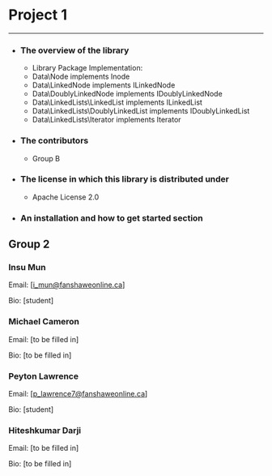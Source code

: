 Project 1
=======================================================
------------------------------------------------------
 - ### The overview of the library
	* Library Package Implementation:
	* Data\Node implements Inode
	* Data\LinkedNode implements ILinkedNode
	* Data\DoublyLinkedNode implements IDoublyLinkedNode
	* Data\LinkedLists\LinkedList implements ILinkedList
	* Data\LinkedLists\DoublyLinkedList implements IDoublyLinkedList
	* Data\LinkedLists\Iterator implements Iterator
 - ### The contributors
	* Group B
 - ### The license in which this library is distributed under
	* Apache License 2.0
 - ### An installation and how to get started section



Group 2
--------

### Insu Mun

Email: [i_mun@fanshaweonline.ca]

Bio: [student]


### Michael Cameron

Email: [to be filled in]

Bio: [to be filled in]


### Peyton Lawrence

Email: [p_lawrence7@fanshaweonline.ca]

Bio: [student]


### Hiteshkumar Darji

Email: [to be filled in]

Bio: [to be filled in]
